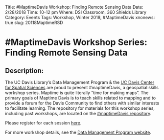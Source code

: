 Title: #MaptimeDavis Workshop: Finding Remote Sensing Data
Date: 2/28/2018
Time: 10-12 pm
Where: DSI Classroom, 360 Shields Library
Category: Events
Tags: Workshop, Winter 2018, #MaptimeDavis
xnonews: true
slug: 20118MaptimeRSD

# #MaptimeDavis Workshop Series: Finding Remote Sensing Data

## Description:
The UC Davis Library’s Data Management Program & the [UC Davis Center for Spatial Sciences](https://spatial.ucdavis.edu/) are proud to present #maptimeDavis, a geospatial skills workshop series.  Maptime is quite literally “time for making maps”.  The primary goals of Maptime Davis is to teach skills related to mapping and to provide a forum for the Davis Community to find others with similar interests to facilitate learning. The repository for materials for this workshop series, including past workshops, are located on the [#maptimeDavis repository](https://github.com/MicheleTobias/MaptimeDavis).

Please register for each session [here](https://forms.library.ucdavis.edu/classes/descriptions.php). 

 For more workshop details, see the [Data Management Program website](https://www.library.ucdavis.edu/service/data-management/data-management-program-workshops-events/).

